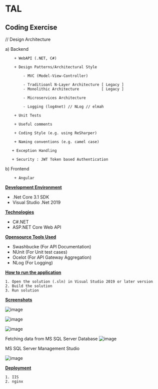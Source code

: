 # TAL
Coding Exercise
---------------

// Design Architecture

a) Backend

        + WebAPI (.NET, C#)
		
		+ Design Patterns/Architectural Style
		
		    - MVC (Model-View-Controller)
			
			- Traditioanl N-Layer Architecture [ Legacy ]
			- Monolithic Architecture          [ Legacy ] 

			- Microservices Architecture

            - Logging (log4net) // NLog // elmah

        + Unit Tests
		
		+ Useful comments
		
		+ Coding Style (e.g. using ReSharper)
		
		+ Naming conventions (e.g. camel case)
		
       + Exception Handling

       + Security : JWT Token based Authentication

		
b) Frontend

        + Angular


**<ins>Development Environment</ins>**

* .Net Core 3.1 SDK
* Visual Studio .Net 2019


**<ins>Technologies</ins>**

* C#.NET
* ASP.NET Core Web API


**<ins>Opensource Tools Used</ins>**

* Swashbucke (For API Documentation)
* NUnit (For Unit test cases)
* Ocelot (For API Gateway Aggregation)
* NLog (For Logging)

**<ins>How to run the application</ins>**

    1. Open the solution (.sln) in Visual Studio 2019 or later version
    2. Build the solution
    3. Run solution

**<ins>Screenshots</ins>**

![image](https://user-images.githubusercontent.com/70483213/167023756-0ba343bd-aaae-4ac1-b750-9bec120c3e38.png)

![image](https://user-images.githubusercontent.com/70483213/167121113-f323e1ce-7bcd-4afe-a0ce-47fd41835eb5.png)

![image](https://user-images.githubusercontent.com/70483213/167121142-7c0993e3-62c3-4f63-b8b5-7aefe9e2d997.png)

Fetching data from MS SQL Server Database
![image](https://user-images.githubusercontent.com/70483213/167121275-a16a0f34-6fe5-4177-b12b-6b81be8407cc.png)

MS SQL Server Management Studio

![image](https://user-images.githubusercontent.com/70483213/167122286-1cb729c3-8bd2-4963-a0f6-15b5e86f2b20.png)


**<ins>Deployment</ins>**

    1. IIS
    2. nginx
